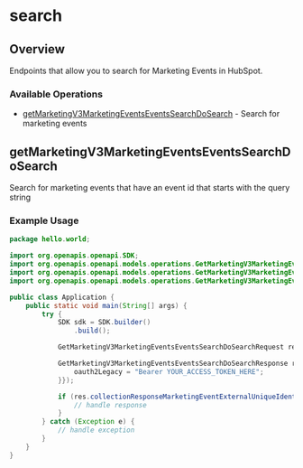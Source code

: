 # search

## Overview

Endpoints that allow you to search for Marketing Events in HubSpot.

### Available Operations

* [getMarketingV3MarketingEventsEventsSearchDoSearch](#getmarketingv3marketingeventseventssearchdosearch) - Search for marketing events

## getMarketingV3MarketingEventsEventsSearchDoSearch

Search for marketing events that have an event id that starts with the query string

### Example Usage

```java
package hello.world;

import org.openapis.openapi.SDK;
import org.openapis.openapi.models.operations.GetMarketingV3MarketingEventsEventsSearchDoSearchRequest;
import org.openapis.openapi.models.operations.GetMarketingV3MarketingEventsEventsSearchDoSearchResponse;
import org.openapis.openapi.models.operations.GetMarketingV3MarketingEventsEventsSearchDoSearchSecurity;

public class Application {
    public static void main(String[] args) {
        try {
            SDK sdk = SDK.builder()
                .build();

            GetMarketingV3MarketingEventsEventsSearchDoSearchRequest req = new GetMarketingV3MarketingEventsEventsSearchDoSearchRequest("explicabo");            

            GetMarketingV3MarketingEventsEventsSearchDoSearchResponse res = sdk.search.getMarketingV3MarketingEventsEventsSearchDoSearch(req, new GetMarketingV3MarketingEventsEventsSearchDoSearchSecurity() {{
                oauth2Legacy = "Bearer YOUR_ACCESS_TOKEN_HERE";
            }});

            if (res.collectionResponseMarketingEventExternalUniqueIdentifierNoPaging != null) {
                // handle response
            }
        } catch (Exception e) {
            // handle exception
        }
    }
}
```
